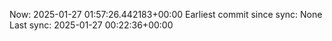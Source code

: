 Now: 2025-01-27 01:57:26.442183+00:00 Earliest commit since sync: None Last sync: 2025-01-27 00:22:36+00:00
